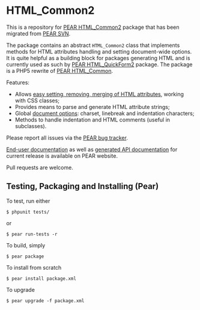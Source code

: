 # HTML_Common2

This is a repository for [PEAR HTML_Common2] package that has been migrated from [PEAR SVN].

The package contains an abstract `HTML_Common2` class that implements methods for HTML attributes handling and
setting document-wide options. It is quite helpful as a building block for packages generating HTML and is currently
used as such by [PEAR HTML_QuickForm2] package. The package is a PHP5 rewrite of [PEAR HTML_Common].

Features:

 * Allows [easy setting, removing, merging of HTML attributes](http://pear.php.net/manual/en/package.html.html-common2.attributes.php),
   working with CSS classes;
 * Provides means to parse and generate HTML attribute strings;
 * Global [document options](http://pear.php.net/manual/en/package.html.html-common2.options.php):
   charset, linebreak and indentation characters;
 * Methods to handle indentation and HTML comments (useful in subclasses).

Please report all issues via the [PEAR bug tracker].

[End-user documentation](http://pear.php.net/manual/en/package.html.html-common2.php) as well as
[generated API documentation](http://pear.php.net/package/HTML_Common2/docs/latest/) for current release is available
on PEAR website.

Pull requests are welcome.

[PEAR HTML_Common2]: http://pear.php.net/package/HTML_Common2/
[PEAR HTML_Common]: http://pear.php.net/package/HTML_Common/
[PEAR HTML_QuickForm2]: http://pear.php.net/package/HTML_QuickForm2/
[PEAR SVN]: https://svn.php.net/repository/pear/packages/HTML_Common2
[PEAR bug tracker]: http://pear.php.net/bugs/search.php?cmd=display&package_name[]=HTML_Common2

## Testing, Packaging and Installing (Pear)

To test, run either

    $ phpunit tests/

or

    $ pear run-tests -r

To build, simply

    $ pear package

To install from scratch

    $ pear install package.xml

To upgrade

    $ pear upgrade -f package.xml
